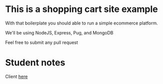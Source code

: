 # This is a shopping cart site example

With that boilerplate you should able to run a simple ecommerce platform.

We'll be using NodeJS, Express, Pug, and MongoDB

Feel free to submit any pull request

# Student notes

Client [here](https://docs.google.com/document/d/1Tqt-xsKwBxTugmVAbYL-U74cVXQZFEa189hTV54YxBI/edit)